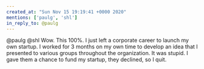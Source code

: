 ```yaml
---
created_at: "Sun Nov 15 19:19:41 +0000 2020"
mentions: ['paulg', 'shl']
in_reply_to: @paulg
---
```


@paulg @shl Wow. This 100%. I just left a corporate career to launch my own startup. I worked for 3 months on my own time to develop an idea that I presented to various groups throughout the organization. It was stupid. I gave them a chance to fund my startup, they declined, so I quit.